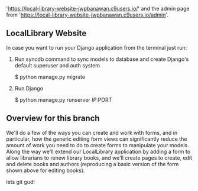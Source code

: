 

'https://local-library-website-jwpbanawan.c9users.io/' and the admin page from 
'https://local-library-website-jwpbanawan.c9users.io/admin'.

## LocalLibrary  Website

In case you want to run your Django application from the terminal just run:

1) Run syncdb command to sync models to database and create Django's default superuser and auth system

    $ python manage.py migrate

2) Run Django

    $ python manage.py runserver $IP:$PORT
    
## Overview for this branch

We'll do a few of the ways you can create and work with forms, and in particular, how the generic editing form views can significantly reduce the amount of work you need to do to create forms to manipulate your models. Along the way we'll extend our LocalLibrary application by adding a form to allow librarians to renew library books, and we'll create pages to create, edit and delete books and authors (reproducing a basic version of the form shown above for editing books).

lets git gud!